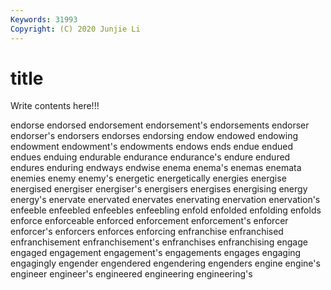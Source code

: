 ```yaml
---
Keywords: 31993
Copyright: (C) 2020 Junjie Li
---
```


# title

Write contents here!!!

endorse
endorsed 
endorsement 
endorsement's 
endorsements 
endorser 
endorser's 
endorsers 
endorses 
endorsing 
endow
endowed 
endowing 
endowment 
endowment's 
endowments 
endows 
ends 
endue 
endued 
endues
enduing 
endurable 
endurance 
endurance's 
endure 
endured 
endures 
enduring 
endways 
endwise
enema 
enema's 
enemas 
enemata 
enemies 
enemy 
enemy's 
energetic 
energetically 
energies
energise 
energised 
energiser 
energiser's 
energisers 
energises 
energising 
energy 
energy's 
enervate
enervated 
enervates 
enervating 
enervation 
enervation's 
enfeeble 
enfeebled 
enfeebles 
enfeebling 
enfold
enfolded 
enfolding 
enfolds 
enforce 
enforceable 
enforced 
enforcement 
enforcement's 
enforcer 
enforcer's
enforcers 
enforces 
enforcing 
enfranchise 
enfranchised 
enfranchisement 
enfranchisement's 
enfranchises 
enfranchising 
engage
engaged 
engagement 
engagement's 
engagements 
engages 
engaging 
engagingly 
engender 
engendered 
engendering
engenders 
engine 
engine's 
engineer 
engineer's 
engineered 
engineering 
engineering's 

